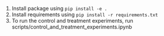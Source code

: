 1. Install package using `pip install -e .`
2. Install requirements using `pip install -r requirements.txt`
3. To run the control and treatment experiments, run scripts/control_and_treatment_experiments.ipynb 


